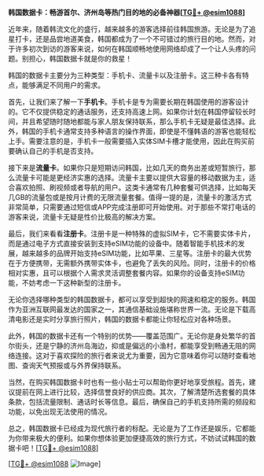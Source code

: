 **韩国数据卡：畅游首尔、济州岛等热门目的地的必备神器[[TG💪+ @esim1088](https://t.me/s/esim1088)]**

近年来，随着韩流文化的盛行，越来越多的游客选择前往韩国旅游。无论是为了追星打卡，还是品尝地道美食，韩国都成为了一个不可错过的旅行目的地。然而，对于许多初次到访的游客来说，如何在韩国顺畅地使用网络却成了一个让人头疼的问题。别担心，韩国数据卡就是你的救星！

韩国的数据卡主要分为三种类型：手机卡、流量卡以及注册卡。这三种卡各有特点，能够满足不同用户的需求。

首先，让我们来了解一下**手机卡**。手机卡是专为需要长期在韩国使用的游客设计的。它不仅提供稳定的通话服务，还支持高速上网。如果你计划在韩国停留较长时间，并且希望随时随地都能与家人朋友保持联系，那么手机卡无疑是最佳选择。此外，韩国的手机卡通常支持多种语言的操作界面，即使是不懂韩语的游客也能轻松上手。需要注意的是，手机卡一般需要插入实体SIM卡槽才能使用，因此在购买前要确认自己的手机是否支持。

接下来是**流量卡**。如果你只是短期访问韩国，比如几天的商务出差或短暂旅行，那么流量卡可能是更经济实惠的选择。流量卡主要以提供大容量的移动数据为主，适合喜欢拍照、刷视频或者导航的用户。这类卡通常有几种套餐可供选择，比如每天几GB的流量包或是按月计费的无限流量套餐。值得一提的是，流量卡的激活方式非常简单，只需要通过短信或APP完成注册即可开始使用。对于那些不常打电话的游客来说，流量卡无疑是性价比极高的解决方案。

最后，我们来看看**注册卡**。注册卡是一种特殊的虚拟SIM卡，它不需要实体卡片，而是通过电子方式直接安装到支持eSIM功能的设备中。随着智能手机技术的发展，越来越多的品牌开始支持eSIM功能，比如苹果、三星等。注册卡的最大优势在于方便携带，无需额外携带实体卡，也避免了丢失的风险。同时，注册卡的价格相对实惠，且可以根据个人需求灵活调整套餐内容。如果你的设备支持eSIM功能，不妨考虑一下这种新型的注册卡。

无论你选择哪种类型的韩国数据卡，都可以享受到超快的网速和稳定的服务。韩国作为亚洲互联网最发达的国家之一，其通信基础设施堪称世界一流。无论是下载高清电影还是实时分享旅行照片，韩国的数据卡都能让你轻松应对各种场景。

此外，韩国的数据卡还有一个特别的优势——覆盖范围广。无论你是身处繁华的首尔街头，还是宁静的济州岛海边，抑或是偏远的小渔村，都能享受到畅通无阻的网络连接。这对于喜欢探险的旅行者来说尤为重要，因为它意味着你可以随时查看地图、查询天气预报或与外界保持联系。

当然，在购买韩国数据卡时也有一些小贴士可以帮助你更好地享受旅程。首先，建议提前在网上进行比较，选择信誉良好的供应商。其次，了解清楚所选套餐的具体条款，包括流量限制、通话时长等信息。最后，确保自己的手机支持所需的频段和功能，以免出现无法使用的情况。

总之，韩国数据卡已经成为现代旅行者的标配。无论是为了工作还是娱乐，它都能为你带来极大的便利。如果你想体验更加便捷高效的旅行方式，不妨试试韩国的数据卡吧！[[TG💪+ @esim1088](https://t.me/s/esim1088)]

[[TG💪+ @esim1088](https://t.me/s/esim1088) ![Image](https://i.postimg.cc/4NQfJmqS/Snipaste-2025-05-13-00-14-12.png)]